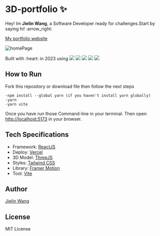 # 3D-portfolio :sparkles:

<p>Hey! Im <b>Jielin Wang</b>, a Software Developer ready for challenges.Start by saying hi! :arrow_right:

  <a href="[https://portfolio-jielinwang.vercel.app/](https://www.jielinwang.us/)"> My portfolio website</a>

</p>

![homePage](<img width="1349" alt="Screenshot 2023-05-16 at 1 04 07 AM" src="https://github.com/JielinWang/3d-portfolio/assets/94776104/2ff3fb72-d776-4d89-a605-fc1aabdbfff9">
)


<p>
  <span>Built with :heart: in 2023 using</span>
  <img src="https://img.shields.io/badge/-ReactJS-41B883">
  <img src="https://img.shields.io/badge/-Framer Motion-9cf">
  <img src="https://img.shields.io/badge/-JavaScript-EFD81F">
  <img src="https://img.shields.io/badge/-Tailwind CSS-FF69B4">
  <img src="https://img.shields.io/badge/-Vite-LR69B4">
</p>


## How to Run

Fork this repository or download file then follow the next steps

```
-npm install --global yarn (if you haven't install yarn globally)
-yarn 
-yarn vite
```

Once you have run those Command-line in your terminal. Then open [http://localhost:5173](http://localhost:5173) in your browser.

## Tech Specifications

- Framework: [ReactJS](https://reactjs.org)
- Deploy: [Vercel](https://vercel.com)
- 3D Model: [ThreeJS](https://threejs.org/)
- Styles: [Tailwind CSS]([https://sass-lang.com](https://tailwindcss.com/))
- Library: [Framer Motion](https://www.framer.com/motion/)
- Tool: [Vite](https://vitejs.dev)

## Author
[Jielin Wang](https://www.linkedin.com/in/jielinwang-/)

## License

MIT License
